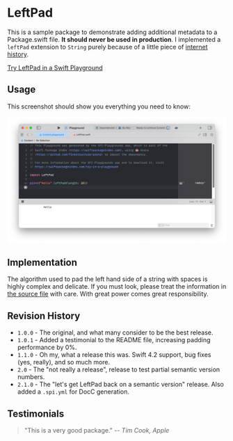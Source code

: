 # LeftPad

This is a sample package to demonstrate adding additional metadata to a Package.swift file. **It should never be used in production**. I implemented a `leftPad` extension to `String` purely because of a little piece of [internet history](https://qz.com/646467/how-one-programmer-broke-the-internet-by-deleting-a-tiny-piece-of-code/).

[Try LeftPad in a Swift Playground](https://staging.swiftpackageindex.com/try-in-a-playground?dependencies=daveverwer/LeftPad)

## Usage

This screenshot should show you everything you need to know:

![Screenshot of a Swift Playground with LeftPad in use.](/.readme-images/usage.png)

## Implementation

The algorithm used to pad the left hand side of a string with spaces is highly complex and delicate. If you must look, please treat the information in [the source file](/daveverwer/LeftPad/blob/master/Sources/LeftPad/LeftPad.swift) with care. With great power comes great responsibility.

## Revision History

- `1.0.0` - The original, and what many consider to be the best release.
- `1.0.1` - Added a testimonial to the README file, increasing padding performance by 0%.
- `1.1.0` - Oh my, what a release this was. Swift 4.2 support, bug fixes (yes, really), and so much more.
- `2.0` - The "not really a release", release to test partial semantic version numbers.
- `2.1.0` - The "let's get LeftPad back on a semantic version" release. Also added a `.spi.yml` for DocC generation.

## Testimonials

> "This is a very good package." -- _Tim Cook, Apple_

